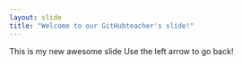 ```yaml
---
layout: slide
title: "Welcome to our GitHubteacher's slide!"
---
```


This is my new awesome slide
Use the left arrow to go back!
